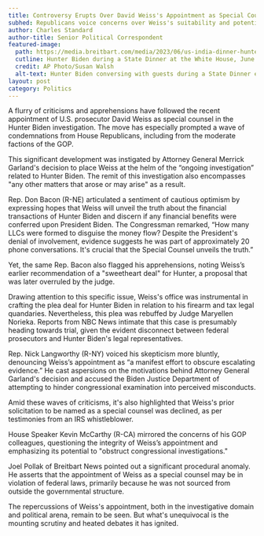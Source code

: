 ```yaml
---
title: Controversy Erupts Over David Weiss's Appointment as Special Counsel in Hunter Biden Probe
subhed: Republicans voice concerns over Weiss's suitability and potential conflicts of interest.
author: Charles Standard
author-title: Senior Political Correspondent
featured-image: 
  path: https://media.breitbart.com/media/2023/06/us-india-dinner-hunter-biden-talks-guests-dinner-india-prime-minister-narendra-modi-at-640x480.jpg
  cutline: Hunter Biden during a State Dinner at the White House, June 22, 2023.
  credit: AP Photo/Susan Walsh
  alt-text: Hunter Biden conversing with guests during a State Dinner event.
layout: post
category: Politics
---
```


A flurry of criticisms and apprehensions have followed the recent appointment of U.S. prosecutor David Weiss as special counsel in the Hunter Biden investigation. The move has especially prompted a wave of condemnations from House Republicans, including from the moderate factions of the GOP.

This significant development was instigated by Attorney General Merrick Garland's decision to place Weiss at the helm of the “ongoing investigation” related to Hunter Biden. The remit of this investigation also encompasses "any other matters that arose or may arise" as a result.

Rep. Don Bacon (R-NE) articulated a sentiment of cautious optimism by expressing hopes that Weiss will unveil the truth about the financial transactions of Hunter Biden and discern if any financial benefits were conferred upon President Biden. The Congressman remarked, “How many LLCs were formed to disguise the money flow? Despite the President's denial of involvement, evidence suggests he was part of approximately 20 phone conversations. It's crucial that the Special Counsel unveils the truth.”

Yet, the same Rep. Bacon also flagged his apprehensions, noting Weiss’s earlier recommendation of a "sweetheart deal" for Hunter, a proposal that was later overruled by the judge.

Drawing attention to this specific issue, Weiss's office was instrumental in crafting the plea deal for Hunter Biden in relation to his firearm and tax legal quandaries. Nevertheless, this plea was rebuffed by Judge Maryellen Norieka. Reports from NBC News intimate that this case is presumably heading towards trial, given the evident disconnect between federal prosecutors and Hunter Biden's legal representatives.

Rep. Nick Langworthy (R-NY) voiced his skepticism more bluntly, denouncing Weiss’s appointment as “a manifest effort to obscure escalating evidence.” He cast aspersions on the motivations behind Attorney General Garland's decision and accused the Biden Justice Department of attempting to hinder congressional examination into perceived misconducts.

Amid these waves of criticisms, it's also highlighted that Weiss's prior solicitation to be named as a special counsel was declined, as per testimonies from an IRS whistleblower.

House Speaker Kevin McCarthy (R-CA) mirrored the concerns of his GOP colleagues, questioning the integrity of Weiss’s appointment and emphasizing its potential to "obstruct congressional investigations."

Joel Pollak of Breitbart News pointed out a significant procedural anomaly. He asserts that the appointment of Weiss as a special counsel may be in violation of federal laws, primarily because he was not sourced from outside the governmental structure.

The repercussions of Weiss's appointment, both in the investigative domain and political arena, remain to be seen. But what's unequivocal is the mounting scrutiny and heated debates it has ignited.
